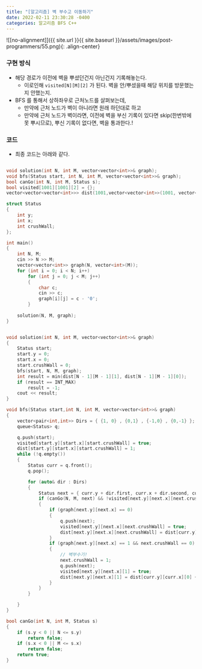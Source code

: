 ```yaml
---
title: "[알고리즘] 벽 부수고 이동하기"
date: 2022-02-11 23:30:28 -0400
categories: 알고리즘 BFS C++
---
```


![[no-alignment]]({{ site.url }}{{ site.baseurl }}/assets/images/post-programmers/55.png){: .align-center}

### 구현 방식

- 해당 경로가 이전에 벽을 뿌셨던건지 아닌건지 기록해놓는다. 
    - 이로인해 `visited[N][M][2]` 가 된다. 벽을 안/뿌셨을때 해당 위치를 방문했는지 안했는지.
- BFS 를 통해서 상하좌우로 근처노드를 살펴보는데,
    - 만약에 근처 노드가 벽이 아니라면 원래 하던대로 하고
    - 만약에 근처 노드가 벽이라면, 이전에 벽을 부신 기록이 있다면 skip(한번밖에 못 뿌시므로), 뿌신 기록이 없다면, 벽을 통과한다.! 


### 코드

- 최종 코드는 아래와 같다.

```cpp

void solution(int N, int M, vector<vector<int>>& graph);
void bfs(Status start, int N, int M, vector<vector<int>>& graph);
bool canGo(int N, int M, Status s);
bool visited[1001][1001][2] = {};
vector<vector<vector<int>>> dist(1001,vector<vector<int>>(1001, vector<int>(2, INT_MAX)));

struct Status
{
	int y;
	int x;
	int crushWall;
};

int main()
{
	int N, M;
	cin >> N >> M;
	vector<vector<int>> graph(N, vector<int>(M));
	for (int i = 0; i < N; i++)
		for (int j = 0; j < M; j++)
		{
			char c;
			cin >> c;
			graph[i][j] = c - '0';
		}
	
	solution(N, M, graph);
}


void solution(int N, int M, vector<vector<int>>& graph)
{
	Status start;
	start.y = 0;
	start.x = 0;
	start.crushWall = 0;
	bfs(start, N, M, graph);
	int result = min(dist[N - 1][M - 1][1], dist[N - 1][M - 1][0]);
	if (result == INT_MAX)
		result = -1;
	cout << result;
}

void bfs(Status start,int N, int M, vector<vector<int>>& graph)
{
	vector<pair<int,int>> Dirs = { {1, 0} , {0,1} , {-1,0} , {0,-1} };
	queue<Status> q;

	q.push(start);
	visited[start.y][start.x][start.crushWall] = true;
	dist[start.y][start.x][start.crushWall] = 1;
	while (!q.empty())
	{
		Status curr = q.front();
		q.pop();

		for (auto& dir : Dirs)
		{
			Status next = { curr.y + dir.first, curr.x + dir.second, curr.crushWall };
			if (canGo(N, M, next) && !visited[next.y][next.x][next.crushWall])
			{
				if (graph[next.y][next.x] == 0)
				{
					q.push(next);
					visited[next.y][next.x][next.crushWall] = true;
					dist[next.y][next.x][next.crushWall] = dist[curr.y][curr.x][curr.crushWall] + 1;
				}
				if (graph[next.y][next.x] == 1 && next.crushWall == 0)
				{
					// 벽부수기!
					next.crushWall = 1;
					q.push(next);
					visited[next.y][next.x][1] = true;
					dist[next.y][next.x][1] = dist[curr.y][curr.x][0] + 1;
				}
			}
		}

	}
}

bool canGo(int N, int M, Status s)
{
	if (s.y < 0 || N <= s.y)
		return false;
	if (s.x < 0 || M <= s.x)
		return false;
	return true;
}
```